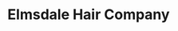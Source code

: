 ---
title: "Elmsdale Hair Company"
url: /elmsdale/elmsdale-hair-company-highway-214/
shop: hairdresser
---